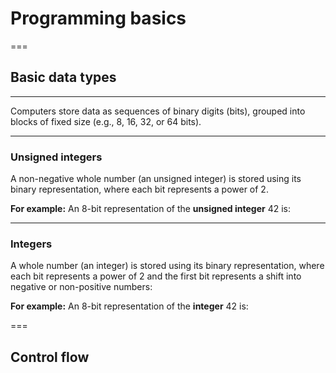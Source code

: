 # Programming basics

===

## Basic data types

---

Computers store data as sequences of binary digits (bits), grouped into blocks of fixed size (e.g., 8, 16, 32, or 64 bits).

---

### Unsigned integers

A non-negative whole number (an unsigned integer) is stored using its binary representation, where each bit represents a power of 2. 

**For example:**
An 8-bit representation of the **unsigned integer** 42 is:

<div data-load="02-lecture/uint8.svg">
</div>


---

### Integers

A whole number (an integer) is stored using its binary representation, where each bit represents a power of 2 and the first bit represents a shift into negative or non-positive numbers:

**For example:**
An 8-bit representation of the **integer** 42 is:

<div data-load="02-lecture/int8.svg">
</div>
 

=== 

## Control flow


